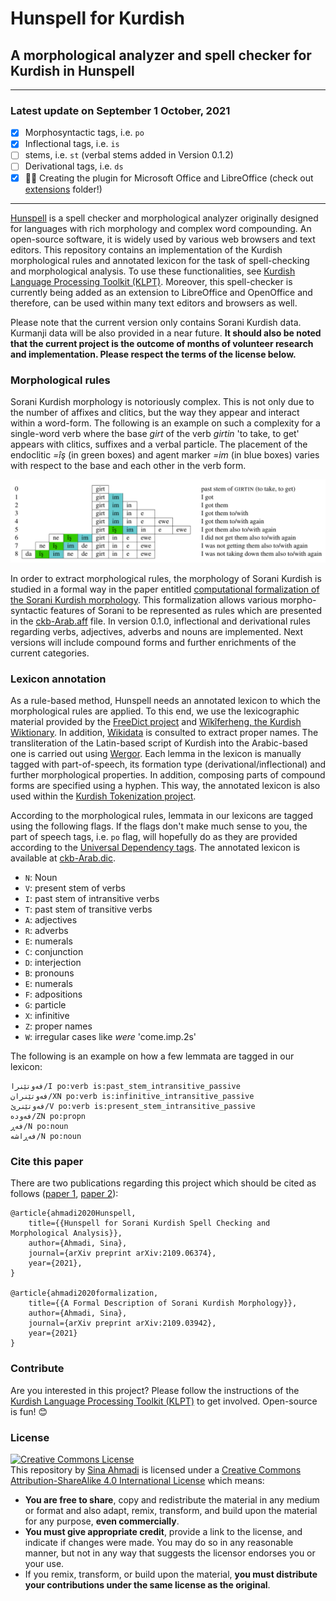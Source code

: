 # Hunspell for Kurdish
## A morphological analyzer and spell checker for Kurdish in Hunspell
---
### Latest update on September 1 October, 2021
- [x] Morphosyntactic tags, i.e. `po`
- [x] Inflectional tags, i.e. `is`
- [ ] stems, i.e. `st` (verbal stems added in Version 0.1.2)
- [ ] Derivational tags, i.e. `ds`
- [x] 🎉🥳 Creating the plugin for Microsoft Office and LibreOffice (check out [extensions](extensions) folder!)

---

[Hunspell](http://hunspell.github.io/) is a spell checker and morphological analyzer originally designed for languages with rich morphology and complex word compounding. An open-source software, it is widely used by various web browsers and text editors. This repository contains an implementation of the Kurdish morphological rules and annotated lexicon for the task of spell-checking and morphological analysis. To use these functionalities, see  [Kurdish Language Processing Toolkit (KLPT)](https://github.com/sinaahmadi/klpt). Moreover, this spell-checker is currently being added as an extension to LibreOffice and OpenOffice and therefore, can be used within many text editors and browsers as well.

Please note that the current version only contains Sorani Kurdish data. Kurmanji data will be also provided in a near future. **It should also be noted that the current project is the outcome of months of volunteer research and implementation. Please respect the terms of the license below.**


### Morphological rules

Sorani Kurdish morphology is notoriously complex. This is not only due to the number of affixes and clitics, but the way they appear and interact within a word-form. The following is an example on such a complexity for a single-word verb where the base *girt* of the verb *girtin* 'to take, to get' appears with clitics, suffixes and a verbal particle. The placement of the endoclitic *=îş* (in green boxes) and agent marker *=im* (in blue boxes) varies with respect to the base and each other in the verb form.

![alt text](example.png "Zazaki and Gorani languages within the Indo-European language family")

In order to extract morphological rules, the morphology of Sorani Kurdish is studied in a formal way in the paper entitled [ computational formalization of the Sorani Kurdish morphology](). This formalization allows various morpho-syntactic features of Sorani to be represented as rules which are presented in the [ckb-Arab.aff](ckb/ckb-Arab.aff) file. In version 0.1.0, inflectional and derivational rules regarding verbs, adjectives, adverbs and nouns are implemented. Next versions will include compound forms and further enrichments of the current categories.


### Lexicon annotation

As a rule-based method, Hunspell needs an annotated lexicon to which the morphological rules are applied. To this end, we use the lexicographic material provided by the [FreeDict project](https://freedict.org/) and [Wîkîferheng, the Kurdish Wiktionary](https://ku.wiktionary.org/). In addition, [Wikidata](https://www.wikidata.org) is consulted to extract proper names. The transliteration of the Latin-based script of Kurdish into the Arabic-based one is carried out using [Wergor](https://github.com/sinaahmadi/wergor). Each lemma in the lexicon is manually tagged with part-of-speech, its formation type (derivational/inflectional) and further morphological properties. In addition, composing parts of compound forms are specified using a hyphen. This way, the annotated lexicon is also used within the [Kurdish Tokenization project](https://github.com/sinaahmadi/KurdishTokenization).

According to the morphological rules, lemmata in our lexicons are tagged using the following flags. If the flags don't make much sense to you, the part of speech tags, i.e. `po` flag, will hopefully do as they are provided according to the [Universal Dependency tags](https://universaldependencies.org/u/pos/index.html). The annotated lexicon is available at [ckb-Arab.dic](ckb/ckb-Arab.dic).

- `N`: Noun
- `V`: present stem of verbs
- `I`: past stem of intransitive verbs
- `T`: past stem of transitive verbs
- `A`: adjectives
- `R`: adverbs
- `E`: numerals
- `C`: conjunction
- `D`: interjection
- `B`: pronouns
- `E`: numerals
- `F`: adpositions
- `G`: particle
- `X`: infinitive
- `Z`: proper names
- `W`: irregular cases like *were* 'come.imp.2s'

The following is an example on how a few lemmata are tagged in our lexicon:

	فەوتێنرا/I po:verb is:past_stem_intransitive_passive
	فەوتێنران/XN po:verb is:infinitive_intransitive_passive
	فەوتێنرێ/V po:verb is:present_stem_intransitive_passive
	فەودە/ZN po:propn
	فەڕ/N po:noun
	فەڕاشە/N po:noun



### Cite this paper

There are two publications regarding this project which should be cited as follows ([paper 1](https://arxiv.org/ftp/arxiv/papers/2109/2109.06374.pdf), [paper 2](https://arxiv.org/ftp/arxiv/papers/2109/2109.03942.pdf)):

	@article{ahmadi2020Hunspell,
		title={{Hunspell for Sorani Kurdish Spell Checking and Morphological Analysis}},
		author={Ahmadi, Sina},
		journal={arXiv preprint arXiv:2109.06374},
		year={2021},
	}
	
	@article{ahmadi2020formalization,
		title={{A Formal Description of Sorani Kurdish Morphology}},
		author={Ahmadi, Sina},
		journal={arXiv preprint arXiv:2109.03942},
		year={2021}
	}

### Contribute
Are you interested in this project? Please follow the instructions of the [Kurdish Language Processing Toolkit (KLPT)](https://github.com/sinaahmadi/klpt) to get involved. Open-source is fun! 😊

### License

<a rel="license" href="http://creativecommons.org/licenses/by-sa/4.0/"><img alt="Creative Commons License" style="border-width:0" src="https://i.creativecommons.org/l/by-sa/4.0/88x31.png" /></a><br /><span xmlns:dct="http://purl.org/dc/terms/" property="dct:title">This repository</span> by <a xmlns:cc="http://creativecommons.org/ns#" href="https://github.com/sinaahmadi/klpt" property="cc:attributionName" rel="cc:attributionURL">Sina Ahmadi</a> is licensed under a <a rel="license" href="http://creativecommons.org/licenses/by-sa/4.0/">Creative Commons Attribution-ShareAlike 4.0 International License</a> which means:

- **You are free to share**, copy and redistribute the material in any medium or format and also adapt, remix, transform, and build upon the material
for any purpose, **even commercially**. 
- **You must give appropriate credit**, provide a link to the license, and indicate if changes were made. You may do so in any reasonable manner, but not in any way that suggests the licensor endorses you or your use.
- If you remix, transform, or build upon the material, **you must distribute your contributions under the same license as the original**. 

